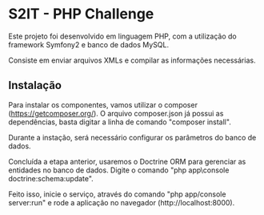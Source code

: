 S2IT - PHP Challenge
====================

Este projeto foi desenvolvido em linguagem PHP, com a utilização do framework Symfony2 e banco de dados MySQL.

Consiste em enviar arquivos XMLs e compilar as informações necessárias.


Instalação
----------

Para instalar os componentes, vamos utilizar o composer (https://getcomposer.org/). O arquivo composer.json já possui as dependências, basta digitar a linha de comando "composer install".

Durante a instação, será necessário configurar os parâmetros do banco de dados.

Concluída a etapa anterior, usaremos o Doctrine ORM para gerenciar as entidades no banco de dados. Digite o comando "php app\console doctrine:schema:update".

Feito isso, inicie o serviço, através do comando "php app/console server:run" e rode a aplicação no navegador (http://localhost:8000).